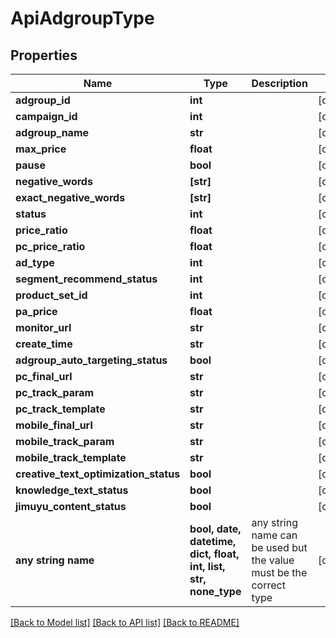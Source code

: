 # ApiAdgroupType


## Properties
Name | Type | Description | Notes
------------ | ------------- | ------------- | -------------
**adgroup_id** | **int** |  | [optional] 
**campaign_id** | **int** |  | [optional] 
**adgroup_name** | **str** |  | [optional] 
**max_price** | **float** |  | [optional] 
**pause** | **bool** |  | [optional] 
**negative_words** | **[str]** |  | [optional] 
**exact_negative_words** | **[str]** |  | [optional] 
**status** | **int** |  | [optional] 
**price_ratio** | **float** |  | [optional] 
**pc_price_ratio** | **float** |  | [optional] 
**ad_type** | **int** |  | [optional] 
**segment_recommend_status** | **int** |  | [optional] 
**product_set_id** | **int** |  | [optional] 
**pa_price** | **float** |  | [optional] 
**monitor_url** | **str** |  | [optional] 
**create_time** | **str** |  | [optional] 
**adgroup_auto_targeting_status** | **bool** |  | [optional] 
**pc_final_url** | **str** |  | [optional] 
**pc_track_param** | **str** |  | [optional] 
**pc_track_template** | **str** |  | [optional] 
**mobile_final_url** | **str** |  | [optional] 
**mobile_track_param** | **str** |  | [optional] 
**mobile_track_template** | **str** |  | [optional] 
**creative_text_optimization_status** | **bool** |  | [optional] 
**knowledge_text_status** | **bool** |  | [optional] 
**jimuyu_content_status** | **bool** |  | [optional] 
**any string name** | **bool, date, datetime, dict, float, int, list, str, none_type** | any string name can be used but the value must be the correct type | [optional]

[[Back to Model list]](../README.md#documentation-for-models) [[Back to API list]](../README.md#documentation-for-api-endpoints) [[Back to README]](../README.md)


